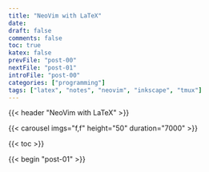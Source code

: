```yaml
---
title: "NeoVim with LaTeX"
date:
draft: false
comments: false
toc: true
katex: false
prevFile: "post-00"
nextFile: "post-01"
introFile: "post-00"
categories: ["programming"]
tags: ["latex", "notes", "neovim", "inkscape", "tmux"]
---
```


{{< header "NeoVim with LaTeX" >}}

{{< carousel imgs="f,f" height="50" duration="7000" >}}

{{< toc >}}

{{< begin "post-01" >}}
